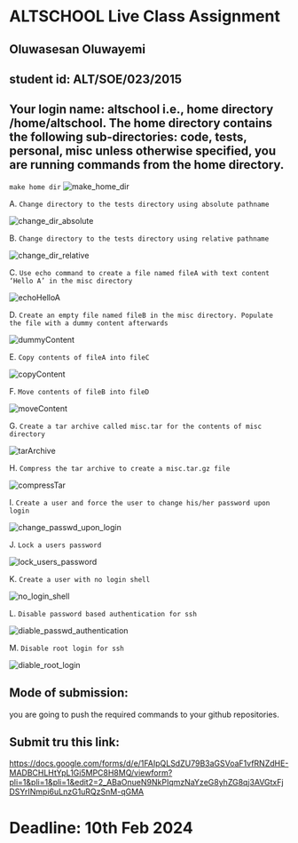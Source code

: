 # ALTSCHOOL Live Class Assignment

## Oluwasesan Oluwayemi 

## student id: ALT/SOE/023/2015

## Your login name: altschool i.e., home directory /home/altschool. The home directory contains the following sub-directories: code, tests, personal, misc unless otherwise specified, you are running commands from the home directory.

`make home dir`
![make_home_dir](make-home-dir.png)

A.	`Change directory to the tests directory using absolute pathname`

![change_dir_absolute](A.png)


B.	`Change directory to the tests directory using relative pathname`

![change_dir_relative](B.png)


C.	`Use echo command to create a file named fileA with text content ‘Hello A’ in the misc directory`

![echoHelloA](C.png)

D.	`Create an empty file named fileB in the misc directory. Populate the file with a dummy content afterwards`

![dummyContent](D.png)


E.	`Copy contents of fileA into fileC`

![copyContent](F-copy%20a-c.png)



F.	`Move contents of fileB into fileD`

![moveContent](G-move.png)


G.	`Create a tar archive called misc.tar for the contents of misc directory`

![tarArchive](tar_archive.png)



H.	`Compress the tar archive to create a misc.tar.gz file`

![compressTar](zip.png)


I.	`Create a user and force the user to change his/her password upon login`

![change_passwd_upon_login](passwd_expiry.png)


J.	`Lock a users password`

![lock_users_password](lock_passwd.png)

K.	`Create a user with no login shell`

![no_login_shell](no_login_shell.png)



L.	`Disable password based authentication for ssh`

![diable_passwd_authentication](disablePasswordAuthen.png)



M.	`Disable root login for ssh`

![diable_root_login](disableRootSshLogin.png)




## Mode of submission:
you are going to push the required commands to your github repositories.

## Submit tru this link:
https://docs.google.com/forms/d/e/1FAIpQLSdZU79B3aGSVoaF1vfRNZdHE-MADBCHLHtYpL1Gi5MPC8H8MQ/viewform?pli=1&pli=1&pli=1&edit2=2_ABaOnueN9NkPIqmzNaYzeG8yhZG8qj3AVGtxFjDSYrINmpi6uLnzG1uRQzSnM-qGMA



# Deadline: 10th Feb 2024
